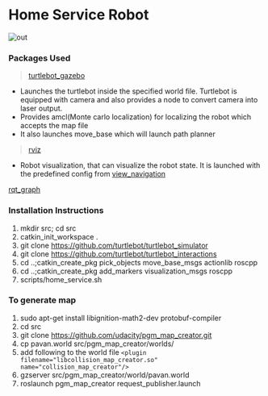 # Home Service Robot
![out](https://user-images.githubusercontent.com/1688726/57280362-efdcb880-705d-11e9-9e8c-4750eecf77f4.gif)

### Packages Used

 > [turtlebot_gazebo](https://github.com/turtlebot/turtlebot_simulator) 
- Launches the turtlebot inside the specified world file. Turtlebot is equipped with camera and also provides a node to convert camera into laser output. 
- Provides amcl(Monte carlo localization) for localizing the robot which accepts the map file
- It also launches move_base which will launch path planner 

 > [rviz](https://github.com/ros-visualization/rviz)
 - Robot visualization, that can visualize the robot state. It is launched with the predefined config from [view_navigation](https://github.com/turtlebot/turtlebot_interactions)

[rqt_graph](https://github.com/pavankris/gazeboworld/tree/master/homeservice_robot/rosgraph.png)

### Installation Instructions

1. mkdir src; cd src
2. catkin_init_workspace .
3. git clone https://github.com/turtlebot/turtlebot_simulator
4. git clone https://github.com/turtlebot/turtlebot_interactions
6. cd ..;catkin_create_pkg pick_objects move_base_msgs actionlib roscpp
7. cd ..;catkin_create_pkg add_markers visualization_msgs roscpp
8. scripts/home_service.sh

### To generate map

1. sudo apt-get install libignition-math2-dev protobuf-compiler
2. cd src
3. git clone https://github.com/udacity/pgm_map_creator.git
4. cp pavan.world src/pgm_map_creator/worlds/
5. add following to the world file 
  `<plugin filename="libcollision_map_creator.so" name="collision_map_creator"/>`
6. gzserver src/pgm_map_creator/world/pavan.world
7. roslaunch pgm_map_creator request_publisher.launch
